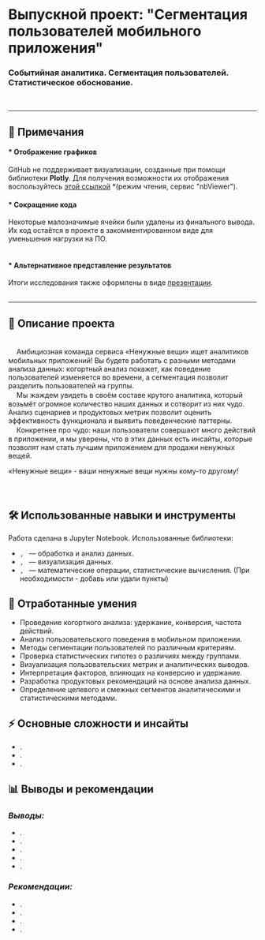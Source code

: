 # Выпускной проект: "Сегментация пользователей мобильного приложения"  <br>
### Событийная аналитика. Cегментация пользователей. Cтатистическое обоснование.
<br>

***

## 📝 **Примечания**  

#### * **Отображение графиков**  
GitHub не поддерживает визуализации, созданные при помощи библиотеки **Plotly**. Для получения возможности их отображения воспользуйтесь [этой ссылкой](https://nbviewer.org/github/n347r1n0/yandex_prjcts/tree/main/12_Выпускной_проект_Мобильное_Приложение/Выпускной_проект_Мобильное_Приложение.ipynb) *(режим чтения, сервис "nbViewer").
<br>
#### * **Сокращение кода**  
Некоторые малозначимые ячейки были удалены из финального вывода. Их код остаётся в проекте в закомментированном виде для уменьшения нагрузки на ПО.  
<br>
#### * **Альтернативное представление результатов**  
Итоги исследования также оформлены в виде [презентации](https://disk.yandex.ru/i/4UhvT0g9UOcMsA).  
 <br>

---

 ## 📌 Описание проекта

 <br>
ᅠ Амбициозная команда сервиса «Ненужные вещи» ищет аналитиков мобильных приложений! Вы будете работать с разными методами анализа данных: когортный анализ покажет, как поведение пользователей изменяется во времени, а сегментация позволит разделить пользователей на группы.<br>
ᅠ Мы жаждем увидеть в своём составе крутого аналитика, который возьмёт огромное количество наших данных и сотворит из них чудо.
Анализ сценариев и продуктовых метрик позволит оценить эффективность функционала и выявить поведенческие паттерны.<br> ᅠ Конкретнее про чудо: наши пользователи совершают много действий в приложении, и мы уверены, что в этих данных есть инсайты, которые позволят нам стать лучшим приложением для продажи ненужных вещей.

«Ненужные вещи» - ваши ненужные вещи нужны кому-то другому!<br>
 <br>
ᅠ 
## 🛠 Использованные навыки и инструменты
Работа сделана в Jupyter Notebook. Использованные библиотеки:
- ``, `` — обработка и анализ данных.
- ``, `` — визуализация данных.
- ``, `` — математические операции, статистические вычисления.
(При необходимости - добавь или удали пункты)

## 🎯 Отработанные умения
- Проведение когортного анализа: удержание, конверсия, частота действий.
- Анализ пользовательского поведения в мобильном приложении.
- Методы сегментации пользователей по различным критериям.
- Проверка статистических гипотез о различиях между группами.
- Визуализация пользовательских метрик и аналитических выводов.
- Интерпретация факторов, влияющих на конверсию и удержание.
- Разработка продуктовых рекомендаций на основе анализа данных.
- Определение целевого и смежных сегментов аналитическими и статистическими методами.

## ⚡ Основные сложности и инсайты
- .
- .
- .

## 📊 Выводы и рекомендации

### ***Выводы:***
- .  
- .  
- .  
- .  
- .  

### ***Рекомендации:***  
- .  
- .  
- .  
- .
